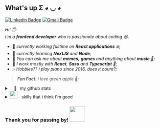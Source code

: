 ## What's up Σ ◕ ◡ ◕

[![Linkedin Badge](https://img.shields.io/badge/-💙-blue?style=flat-square&logo=Linkedin&logoColor=white&link=https://www.linkedin.com/in/gasampaiosouza/)](https://www.linkedin.com/in/gasampaiosouza/)
[![Gmail Badge](https://img.shields.io/badge/-Gmail-c14438?style=flat-square&logo=Gmail&logoColor=white&link=mailto:gasampaiosouza@gmail.com)](mailto:gasampaiosouza@gmail.com)

<em>Hi! 🖐️</em> <br />
<em>i'm a **frontend developer** who is passionate about coding :satisfied:.</em>

- 🕺 <em>currently working fulltime on **React applications** :snowflake:;</em>
- 📑 <em>currently learning **NextJS** and **Node**;</em>
- 💬 <em>You can ask me about **memes**, **games** and anything about **music** :musical_note:;</em>
- 👷 <em>I work mostly with **React**, **Sass** and **Typescript** :blue_book:;</em>
- 🎶 <em>Hobbies?? i play piano since *2016*, does it count?;</em>
> <em>**Fun Fact**: i love green apple :green_apple:;</em>

<details>
  <summary> 📍⠀my github stats</summary>
  <br />
  
  [![my github stats](https://github-readme-stats.vercel.app/api?username=gasampaiosouza)](https://github.com/gasampaiosouza)
</details>

<details>
  <summary>
    <img width="25" src="https://camo.githubusercontent.com/215bc399cacfceb89cec99c0b10e594c2806a8bb/68747470733a2f2f656d6f6a69732e736c61636b6d6f6a69732e636f6d2f656d6f6a69732f696d616765732f313538383331353032342f383832332f68797065726b697474792e6769663f31353838333135303234" /> skills that i think i'm good
  </summary>
  <br />
  
  <img src="https://img.shields.io/badge/html5%20-%23E34F26.svg?&style=for-the-badge&logo=html5&logoColor=white" />
  <img src="https://img.shields.io/badge/css3%20-%231572B6.svg?&style=for-the-badge&logo=css3&logoColor=white" />
  <img src="https://img.shields.io/badge/javascript%20-%23323330.svg?&style=for-the-badge&logo=javascript&logoColor=%23F7DF1E" />
  <img src="https://img.shields.io/badge/typescript%20-%23007ACC.svg?&style=for-the-badge&logo=typescript&logoColor=white" />
  <img src="https://img.shields.io/badge/python%20-%2314354C.svg?&style=for-the-badge&logo=python&logoColor=white" />
  <br /> <br />
  <img src="https://img.shields.io/badge/react%20-%2320232a.svg?&style=for-the-badge&logo=react&logoColor=%2361DAFB" />
  <img src="https://img.shields.io/badge/git%20-%23F05033.svg?&style=for-the-badge&logo=git&logoColor=white" />
</details>

### Thank you for passing by! <img width="50" src="https://camo.githubusercontent.com/e3c67bd737a23a40375bdd1294f18474b01b0fbe/68747470733a2f2f63756c746f667468657061727479706172726f742e636f6d2f706172726f74732f68642f3630667073706172726f742e676966" />
